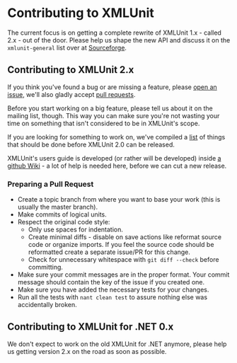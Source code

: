 Contributing to XMLUnit
=======================

The current focus is on getting a complete rewrite of XMLUnit 1.x -
called 2.x - out of the door.  Please help us shape the new API and
discuss it on the `xmlunit-general` list over at
[Sourceforge](http://sourceforge.net/p/xmlunit/mailman/?source=navbar).

Contributing to XMLUnit 2.x
---------------------------

If you think you've found a bug or are missing a feature, please
[open an issue](https://github.com/xmlunit/xmlunit.net/issues), we'll
also gladly accept
[pull requests](https://github.com/xmlunit/xmlunit.net/pulls).

Before you start working on a big feature, please tell us about it on
the mailing list, though.  This way you can make sure you're not
wasting your time on something that isn't considered to be in
XMLUnit's scope.

If you are looking for something to work on, we've compiled a
[list](https://github.com/xmlunit/xmlunit/blob/master/HELP_WANTED.md) of things
that should be done before XMLUnit 2.0 can be released.

XMLUnit's users guide is developed (or rather will be developed)
inside [a github Wiki](https://github.com/xmlunit/user-guide/wiki) -
a lot of help is needed here, before we can cut a new release.

### Preparing a Pull Request

+ Create a topic branch from where you want to base your work (this is
  usually the master branch).
+ Make commits of logical units.
+ Respect the original code style:
  + Only use spaces for indentation.
  + Create minimal diffs - disable on save actions like reformat
    source code or organize imports. If you feel the source code
    should be reformatted create a separate issue/PR for this change.
  + Check for unnecessary whitespace with `git diff --check` before committing.
+ Make sure your commit messages are in the proper format. Your commit
  message should contain the key of the issue if you created one.
+ Make sure you have added the necessary tests for your changes.
+ Run all the tests with `nant clean test` to assure nothing else was
  accidentally broken.

Contributing to XMLUnit for .NET 0.x
------------------------------------

We don't expect to work on the old XMLUnit for .NET anymore, please
help us getting version 2.x on the road as soon as possible.
